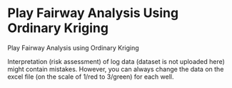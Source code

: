 # Play Fairway Analysis Using Ordinary Kriging
Play Fairway Analysis using Ordinary Kriging

Interpretation (risk assessment) of log data (dataset is not uploaded here) might contain mistakes. However, you can always change the data on the excel file (on the scale of 1/red to 3/green) for each well.
